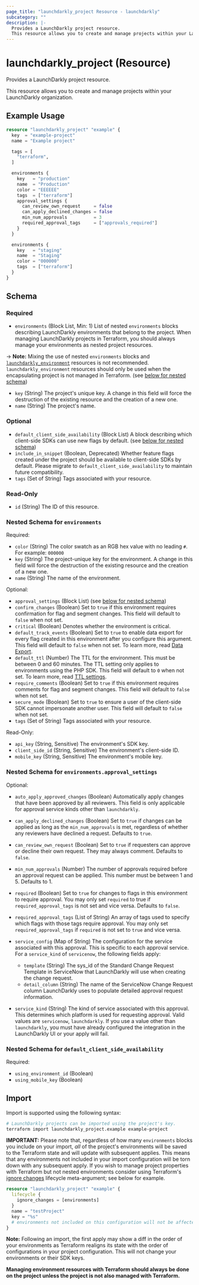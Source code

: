 ```yaml
---
page_title: "launchdarkly_project Resource - launchdarkly"
subcategory: ""
description: |-
  Provides a LaunchDarkly project resource.
  This resource allows you to create and manage projects within your LaunchDarkly organization.
---
```


# launchdarkly_project (Resource)

Provides a LaunchDarkly project resource.

This resource allows you to create and manage projects within your LaunchDarkly organization.

## Example Usage

```terraform
resource "launchdarkly_project" "example" {
  key  = "example-project"
  name = "Example project"

  tags = [
    "terraform",
  ]

  environments {
    key   = "production"
    name  = "Production"
    color = "EEEEEE"
    tags  = ["terraform"]
    approval_settings {
      can_review_own_request     = false
      can_apply_declined_changes = false
      min_num_approvals          = 3
      required_approval_tags     = ["approvals_required"]
    }
  }

  environments {
    key   = "staging"
    name  = "Staging"
    color = "000000"
    tags  = ["terraform"]
  }
}
```

<!-- schema generated by tfplugindocs -->
## Schema

### Required

- `environments` (Block List, Min: 1) List of nested `environments` blocks describing LaunchDarkly environments that belong to the project. When managing LaunchDarkly projects in Terraform, you should always manage your environments as nested project resources.

-> **Note:** Mixing the use of nested `environments` blocks and [`launchdarkly_environment`](/docs/providers/launchdarkly/r/environment.html) resources is not recommended. `launchdarkly_environment` resources should only be used when the encapsulating project is not managed in Terraform. (see [below for nested schema](#nestedblock--environments))
- `key` (String) The project's unique key. A change in this field will force the destruction of the existing resource and the creation of a new one.
- `name` (String) The project's name.

### Optional

- `default_client_side_availability` (Block List) A block describing which client-side SDKs can use new flags by default. (see [below for nested schema](#nestedblock--default_client_side_availability))
- `include_in_snippet` (Boolean, Deprecated) Whether feature flags created under the project should be available to client-side SDKs by default. Please migrate to `default_client_side_availability` to maintain future compatibility.
- `tags` (Set of String) Tags associated with your resource.

### Read-Only

- `id` (String) The ID of this resource.

<a id="nestedblock--environments"></a>
### Nested Schema for `environments`

Required:

- `color` (String) The color swatch as an RGB hex value with no leading `#`. For example: `000000`
- `key` (String) The project-unique key for the environment. A change in this field will force the destruction of the existing resource and the creation of a new one.
- `name` (String) The name of the environment.

Optional:

- `approval_settings` (Block List) (see [below for nested schema](#nestedblock--environments--approval_settings))
- `confirm_changes` (Boolean) Set to `true` if this environment requires confirmation for flag and segment changes. This field will default to `false` when not set.
- `critical` (Boolean) Denotes whether the environment is critical.
- `default_track_events` (Boolean) Set to `true` to enable data export for every flag created in this environment after you configure this argument. This field will default to `false` when not set. To learn more, read [Data Export](https://docs.launchdarkly.com/home/data-export).
- `default_ttl` (Number) The TTL for the environment. This must be between 0 and 60 minutes. The TTL setting only applies to environments using the PHP SDK. This field will default to `0` when not set. To learn more, read [TTL settings](https://docs.launchdarkly.com/home/organize/environments#ttl-settings).
- `require_comments` (Boolean) Set to `true` if this environment requires comments for flag and segment changes. This field will default to `false` when not set.
- `secure_mode` (Boolean) Set to `true` to ensure a user of the client-side SDK cannot impersonate another user. This field will default to `false` when not set.
- `tags` (Set of String) Tags associated with your resource.

Read-Only:

- `api_key` (String, Sensitive) The environment's SDK key.
- `client_side_id` (String, Sensitive) The environment's client-side ID.
- `mobile_key` (String, Sensitive) The environment's mobile key.

<a id="nestedblock--environments--approval_settings"></a>
### Nested Schema for `environments.approval_settings`

Optional:

- `auto_apply_approved_changes` (Boolean) Automatically apply changes that have been approved by all reviewers. This field is only applicable for approval service kinds other than `launchdarkly`.
- `can_apply_declined_changes` (Boolean) Set to `true` if changes can be applied as long as the `min_num_approvals` is met, regardless of whether any reviewers have declined a request. Defaults to `true`.
- `can_review_own_request` (Boolean) Set to `true` if requesters can approve or decline their own request. They may always comment. Defaults to `false`.
- `min_num_approvals` (Number) The number of approvals required before an approval request can be applied. This number must be between 1 and 5. Defaults to 1.
- `required` (Boolean) Set to `true` for changes to flags in this environment to require approval. You may only set `required` to true if `required_approval_tags` is not set and vice versa. Defaults to `false`.
- `required_approval_tags` (List of String) An array of tags used to specify which flags with those tags require approval. You may only set `required_approval_tags` if `required` is not set to `true` and vice versa.
- `service_config` (Map of String) The configuration for the service associated with this approval. This is specific to each approval service. For a `service_kind` of `servicenow`, the following fields apply:

	 - `template` (String) The sys_id of the Standard Change Request Template in ServiceNow that LaunchDarkly will use when creating the change request.
	 - `detail_column` (String) The name of the ServiceNow Change Request column LaunchDarkly uses to populate detailed approval request information.
- `service_kind` (String) The kind of service associated with this approval. This determines which platform is used for requesting approval. Valid values are `servicenow`, `launchdarkly`. If you use a value other than `launchdarkly`, you must have already configured the integration in the LaunchDarkly UI or your apply will fail.



<a id="nestedblock--default_client_side_availability"></a>
### Nested Schema for `default_client_side_availability`

Required:

- `using_environment_id` (Boolean)
- `using_mobile_key` (Boolean)

## Import

Import is supported using the following syntax:

```sh
# LaunchDarkly projects can be imported using the project's key.
terraform import launchdarkly_project.example example-project
```

**IMPORTANT:** Please note that, regardless of how many `environments` blocks you include on your import, _all_ of the project's environments will be saved to the Terraform state and will update with subsequent applies. This means that any environments not included in your import configuration will be torn down with any subsequent apply. If you wish to manage project properties with Terraform but not nested environments consider using Terraform's [ignore changes](https://www.terraform.io/docs/language/meta-arguments/lifecycle.html#ignore_changes) lifecycle meta-argument; see below for example.

```terraform
resource "launchdarkly_project" "example" {
  lifecycle {
    ignore_changes = [environments]
  }
  name = "testProject"
  key = "%s"
  # environments not included on this configuration will not be affected by subsequent applies
}
```

**Note:** Following an import, the first apply may show a diff in the order of your environments as Terraform realigns its state with the order of configurations in your project configuration. This will not change your environments or their SDK keys.

**Managing environment resources with Terraform should always be done on the project unless the project is not also managed with Terraform.**
